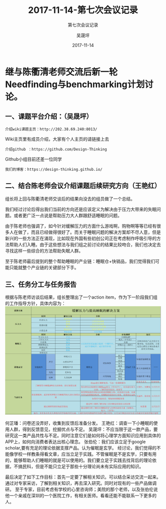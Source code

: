 ﻿---
layout:     post
title:      2017-11-14-第七次会议记录
subtitle:   第七次会议记录
date:       2017-11-14
author:     吴晟坪
header-img: img/Meeting_Record_bg.png
catalog: true
tags:
    - Meeting
---
 继与陈衢清老师交流后新一轮Needfinding与benchmarking计划讨论。
 ========================================================

 一、课题平台介绍：（吴晟坪）
 --------------------------------------------------

	介绍wiki课题主页：http://202.38.69.240:8013/ 
	
Wiki主页里有成员介绍，大家有个人主页的请链接上去

	介绍github ：https://github.com/Design-Thinking 
	
Github小组目前还差一位同学

	我们的博客：https://design-thinking.github.io/ 
	
## 二、结合陈老师会议介绍课题后续研究方向（王艳红）
组长将上回与陈衢清老师交谈后的结果向没去的组员做了一个总结。

我们经过讨论后得出我们当前的方向还是应该定义为解决由于压力大带来的失眠问题。或者更广泛一点说是帮助压力大人群跟舒适睡眠的问题。

由于陈老师也强调了，如今针对缓解压力的方面什么游戏啊，购物啊等等已经有很多人在做了，而且已经做得很好了。而关于睡眠问题的解决方案却不尽人意，但是新兴的一些方法正在涌现，比如现在外国有些初创公司正在考虑制作呼吸引导的方法帮助人们入睡。由于这些想法与我们组之前讨论的结果比较吻合，我们也决定去寻找这样一些综合的方法帮助失眠人群。

至于陈老师最后提到的整个帮助睡眠的产业链：睡眠仓+快销品，我们觉得我们可能只能就整个产业链的关键部分下手。

## 三、任务分工与任务报告
根据与陈老师访谈后结果，组长整理出了一个action item，作为下一阶段我们组的工作指导方针，具体内容为：
![](https://github.com/Design-Thinking/Design-Thinking.github.io/blob/master/img/meeting_Record/7-1.png?raw=true)

何芷璠：问卷还没弄好，收集到反馈后准备分发。
王艳红：调查一下小睡眠的使用人群，得到反馈意见，挖掘优点与不足。
吴晟坪：不应当限于这一款产品，要研究这一类产品共性与不足。同时注意它们是如何将心理学方面知识应用到具体的APP上，如何向消费者表达出核心理念。
张伯伦：我们应该立足于google scholar,要有充足的理论依据支撑产品。认为催眠是玄学。
经讨论，我们觉得的不能像学校一样教条得看文章，应当立足于实践。不管催眠是不是玄学，只要有用的，能够帮助人们睡眠的就是可以使用的。我们要立足于实践去找背后的理论依据，不搞民科，但是不能只立足于那些十分理论尚未有实际应用的知识。

最后决定了如下工作目标：首先一定要了解相关知识。可以结合采访交流一起来。通过对专家采访，了解到相关知识，再去深入研究。同时对现有的一些产品做调研。
至于专家，目前考虑有学校的心里咨询师；美院的那个老师，以及张伯伦说他一个亲戚在深圳的一个医院工作，有相关医师。看看还能不能联系一下更多的人。


